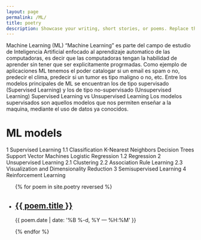 ```yaml
---
layout: page
permalink: /ML/
title: poetry
description: Showcase your writing, short stories, or poems. Replace this text with your description.
---
```



Machine Learning (ML)
“Machine Learning” es parte del campo de estudio de Inteligencia Artificial enfocado al aprendizaje automatico de las computadoras, es decir que las computadoras tengan la habilidad de aprender sin tener que ser explicitamente progrmadas.
Como ejemplo de aplicaciones ML tenemos el poder catalogar si un email es spam o no, predecir el clima, predecir si un tumor es tipo maligno o no, etc.
Entre los modelos principales de ML se encuentran los de tipo supervisado (Supervised Learning) y los de tipo no-supervisado (Unsupervised Learning)
Supervised Learning vs Unsupervised Learning
Los modelos supervisados son aquellos modelos que nos permiten enseñar a la maquina, mediante el uso de datos ya conocidos.
# ML models

1 Supervised Learning
  1.1 Classification
            K-Nearest Neighbors
            Decision Trees 
            Support Vector Machines
            Logistic Regression
  1.2 Regression
2 Unsupervised Learning
  2.1 Clustering
  2.2 Association Rule Learning
  2.3 Visualization and Dimensionality Reduction
3 Semisupervised Learning
4 Reinforcement Learning



<ul class="post-list">
{% for poem in site.poetry reversed %}
    <li>
        <h2><a class="poem-title" href="{{ poem.url | prepend: site.baseurl }}">{{ poem.title }}</a></h2>
        <p class="post-meta">{{ poem.date | date: '%B %-d, %Y — %H:%M' }}</p>
      </li>
{% endfor %}
</ul>
